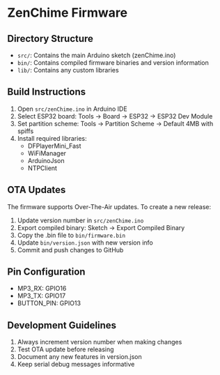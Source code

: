 # ZenChime Firmware

## Directory Structure

- `src/`: Contains the main Arduino sketch (zenChime.ino)
- `bin/`: Contains compiled firmware binaries and version information
- `lib/`: Contains any custom libraries

## Build Instructions

1. Open `src/zenChime.ino` in Arduino IDE
2. Select ESP32 board: Tools -> Board -> ESP32 -> ESP32 Dev Module
3. Set partition scheme: Tools -> Partition Scheme -> Default 4MB with spiffs
4. Install required libraries:
   - DFPlayerMini_Fast
   - WiFiManager
   - ArduinoJson
   - NTPClient

## OTA Updates

The firmware supports Over-The-Air updates. To create a new release:

1. Update version number in `src/zenChime.ino`
2. Export compiled binary: Sketch -> Export Compiled Binary
3. Copy the .bin file to `bin/firmware.bin`
4. Update `bin/version.json` with new version info
5. Commit and push changes to GitHub

## Pin Configuration

- MP3_RX: GPIO16
- MP3_TX: GPIO17
- BUTTON_PIN: GPIO13

## Development Guidelines

1. Always increment version number when making changes
2. Test OTA update before releasing
3. Document any new features in version.json
4. Keep serial debug messages informative
